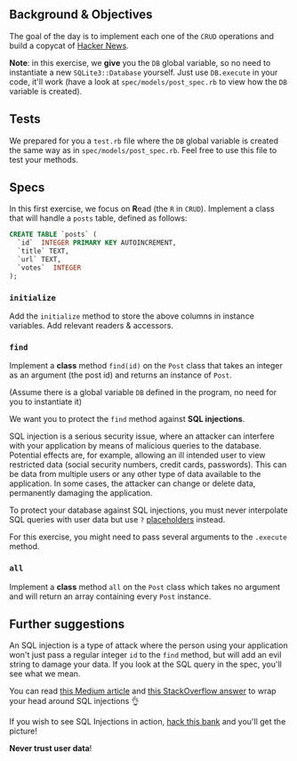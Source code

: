 ## Background & Objectives

The goal of the day is to implement each one of the `CRUD` operations and build a copycat of [Hacker News](https://news.ycombinator.com).

**Note**: in this exercise, we **give** you the `DB` global variable, so no need to instantiate a new `SQLite3::Database` yourself. Just use `DB.execute` in your code, it'll work (have a look at `spec/models/post_spec.rb` to view how the `DB` variable is created).

## Tests

We prepared for you a `test.rb` file where the `DB` global variable is created the same way as in `spec/models/post_spec.rb`. Feel free to use this file to test your methods.

## Specs

In this first exercise, we focus on **R**ead (the `R` in `CRUD`). Implement a class that will handle a `posts` table, defined as follows:

```sql
CREATE TABLE `posts` (
  `id`  INTEGER PRIMARY KEY AUTOINCREMENT,
  `title` TEXT,
  `url` TEXT,
  `votes`  INTEGER
);
```

### `initialize`

Add the `initialize` method to store the above columns in instance variables. Add relevant readers & accessors.

### `find`

Implement a **class** method `find(id)` on the `Post` class that takes an integer as an argument (the post id) and returns an instance of `Post`.

(Assume there is a global variable `DB` defined in the program, no need for you to instantiate it)

We want you to protect the `find` method against **SQL injections**. 

SQL injection is a serious security issue, where an attacker can interfere with your application by means of malicious queries to the database. Potential effects are, for example, allowing an ill intended user to view restricted data (social security numbers, credit cards, passwords). This can be data from multiple users or any other type of data available to the application. In some cases, the attacker can change or delete data, permanently damaging the application.

To protect your database against SQL injections, you must never interpolate SQL queries with user data but use `?` [placeholders](http://ruby.bastardsbook.com/chapters/sql/#placeholders-sqlite-gem) instead. 

For this exercise, you might need to pass several arguments to the `.execute` method.

### `all`

Implement a **class** method `all` on the `Post` class which takes no argument and will return an array containing every `Post` instance.

## Further suggestions

An SQL injection is a type of attack where the person using your application won't just pass a regular integer `id` to the `find` method, but will add an evil string to damage your data. If you look at the SQL query in the spec, you'll see what we mean.

You can read [this Medium article](https://medium.com/@yelstin.fernandes/how-to-add-items-to-a-database-table-using-ruby-sqlite3-74dcd8f931f9) and [this StackOverflow answer](https://stackoverflow.com/questions/13462112/inserting-ruby-string-into-sqlite#answer-13462218) to wrap your head around SQL injections 👌

If you wish to see SQL Injections in action, [hack this bank](https://www.hacksplaining.com/exercises/sql-injection#/start) and you'll get the picture!

**Never trust user data**!
